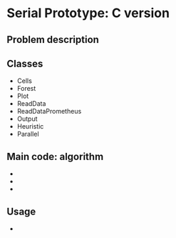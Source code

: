# Serial Prototype: C version
## Problem description

## Classes
- Cells
- Forest
- Plot
- ReadData
- ReadDataPrometheus
- Output
- Heuristic
- Parallel

## Main code: algorithm
-
-
-

## Usage
- 
